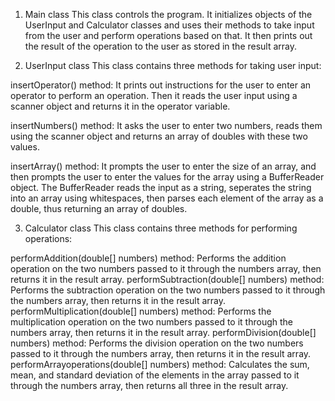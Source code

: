 1) Main class
This class controls the program. It initializes objects of the UserInput and Calculator classes and uses their methods to take input from the user and perform operations based on that. 
It then prints out the result of the operation to the user as stored in the result array.

2) UserInput class
This class contains three methods for taking user input:

insertOperator() method: It prints out instructions for the user to enter an operator to perform an operation. Then it reads the user input using a scanner object and returns it in the operator variable.

insertNumbers() method: It asks the user to enter two numbers, reads them using the scanner object and returns an array of doubles with these two values.

insertArray() method: It prompts the user to enter the size of an array, and then prompts the user to enter the values for the array using a BufferReader object. 
The BufferReader reads the input as a string, seperates the string into an array using whitespaces, then parses each element of the array as a double, thus returning an array of doubles.

3) Calculator class
This class contains three methods for performing operations:

performAddition(double[] numbers) method: Performs the addition operation on the two numbers passed to it through the numbers array, then returns it in the result array.
performSubtraction(double[] numbers) method: Performs the subtraction operation on the two numbers passed to it through the numbers array, then returns it in the result array.
performMultiplication(double[] numbers) method: Performs the multiplication operation on the two numbers passed to it through the numbers array, then returns it in the result array.
performDivision(double[] numbers) method: Performs the division operation on the two numbers passed to it through the numbers array, then returns it in the result array.
performArrayoperations(double[] numbers) method: Calculates the sum, mean, and standard deviation of the elements in the array passed to it through the numbers array, then returns all three in the result array.


